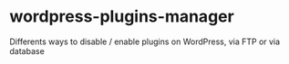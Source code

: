 # wordpress-plugins-manager
Differents ways to disable / enable plugins on WordPress, via FTP or via database
